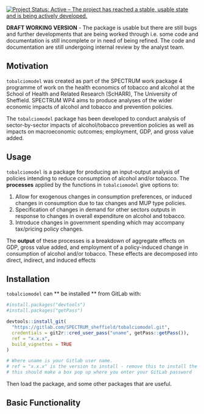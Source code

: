 
<!-- README.md is generated from README.Rmd. Please edit that file -->

[![Project Status: Active – The project has reached a stable, usable
state and is being actively
developed.](https://www.repostatus.org/badges/latest/active.svg)](https://www.repostatus.org/#active)

**DRAFT WORKING VERSION** - The package is usable but there are still
bugs and further developments that are being worked through i.e. some
code and documentation is still incomplete or in need of being refined.
The code and documentation are still undergoing internal review by the
analyst team.

## Motivation

`tobalciomodel` was created as part of the SPECTRUM work package 4
programme of work on the health economics of tobacco and alcohol at the
School of Health and Related Research (ScHARR), The University of
Sheffield. SPECTRUM WP4 aims to produce analyses of the wider economic
impacts of alcohol and tobacco and prevention policies.

The `tobalciomodel` package has been developed to conduct analysis of
sector-by-sector impacts of alcohol/tobacco prevention policies as well
as impacts on macroeconomic outcomes; employment, GDP, and gross value
added.

## Usage

`tobalciomodel` is a package for producing an input-output analysis of
policies intending to reduce consumption of alcohol and/or tobacco. The
**processes** applied by the functions in `tobalciomodel` give options
to:

1.  Allow for exogenous changes in consumption preferences, or induced
    changes in consumption due to tax changes and MUP type policies.  
2.  Specification of changes in demand for other sectors outputs in
    response to changes in overall expenditure on alcohol and tobacco.  
3.  Introduce changes in government spending which may accompany
    tax/pricing policy changes.

The **output** of these processes is a breakdown of aggregate effects on
GDP, gross value added, and employment of a policy-induced change in
consumption of alcohol and/or tobacco. These effects are decomposed into
direct, indirect, and induced effects

## Installation

`tobalciomodel` can \*\* be installed \*\* from GitLab with:

``` r
#install.packages("devtools")
#install.packages("getPass")

devtools::install_git(
  "https://gitlab.com/SPECTRUM_sheffield/tobalciomodel.git", 
  credentials = git2r::cred_user_pass("uname", getPass::getPass()),
  ref = "x.x.x",
  build_vignettes = TRUE
)

# Where uname is your Gitlab user name.
# ref = "x.x.x" is the version to install - remove this to install the latest version
# this should make a box pop up where you enter your GitLab password
```

Then load the package, and some other packages that are useful.

## Basic Functionality
